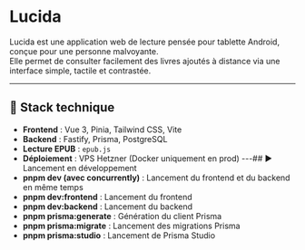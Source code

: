 # Lucida

Lucida est une application web de lecture pensée pour tablette Android, conçue pour une personne malvoyante.  
Elle permet de consulter facilement des livres ajoutés à distance via une interface simple, tactile et contrastée.

---

## 🧱 Stack technique

- **Frontend** : Vue 3, Pinia, Tailwind CSS, Vite
- **Backend** : Fastify, Prisma, PostgreSQL
- **Lecture EPUB** : `epub.js`
- **Déploiement** : VPS Hetzner (Docker uniquement en prod)
---## ▶️ Lancement en développement
- **pnpm dev (avec concurrently)** : Lancement du frontend et du backend en même temps
- **pnpm dev:frontend** : Lancement du frontend
- **pnpm dev:backend** : Lancement du backend       
- **pnpm prisma:generate** : Génération du client Prisma
- **pnpm prisma:migrate** : Lancement des migrations Prisma
- **pnpm prisma:studio** : Lancement de Prisma Studio
